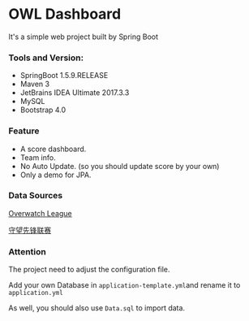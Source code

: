 # OWL Dashboard
It's a simple web project built by Spring Boot

### Tools and Version:

* SpringBoot 1.5.9.RELEASE
* Maven 3
* JetBrains IDEA Ultimate 2017.3.3
* MySQL
* Bootstrap 4.0

### Feature

* A score dashboard.
* Team info.
* No Auto Update. (so you should update score by your own)
* Only a demo for JPA.

### Data Sources

[Overwatch League](http://overwatchleague.com)

[守望先锋联赛](http://overwatchleague.cn)

### Attention

The project need to adjust the configuration file.

Add your own Database in `application-template.yml`and rename it to `application.yml`

As well, you should also use `Data.sql` to import data.
